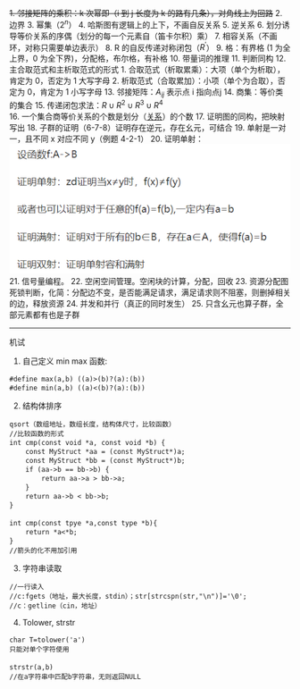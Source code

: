 ~~1. 邻接矩阵的乘积：k 次幂即（i 到 j 长度为 k 的路有几条），对角线上为回路~~
2. 边界
3. 幂集（$2^n$）
4. 哈斯图有逻辑上的上下，不画自反关系
5. 逆关系
6. 划分诱导等价关系的序偶（划分的每一个元素自（笛卡尔积）乘）
7. 相容关系（不画环，对称只需要单边表示）
8. R 的自反传递对称闭包（$R^{'}$）
9. 格：有界格 (1 为全上界，0 为全下界)，分配格，布尔格，有补格
10. 带量词的推理
11. 判断同构
12. 主合取范式和主析取范式的形式
	1. 合取范式（析取累乘）：大项（单个为析取），肯定为 0，否定为 1 大写字母
	2. 析取范式（合取累加）：小项（单个为合取），否定为 0，肯定为 1 小写字母
13. 邻接矩阵：$A_{ij}$ 表示点 i 指向点j
14. 商集：等价类的集合
15. 传递闭包求法：$R\cup R^{2}\cup R^{3}\cup R^4$  
16. 一个集合商等价关系的个数是划分（[关系](离散数学/关系.md#^p9djby)）的个数
17. 证明图的同构，把映射写出
18. 子群的证明（6-7-8）证明存在逆元，存在幺元，可结合
19. 单射是一对一，且不同 x 对应不同 y（例题 4-2-1）
20. 证明单射：![](附件/Pasted%20image%2020230321093841.png)
21. 信号量编程。
22. 空闲空间管理。空闲块的计算，分配，回收
23. 资源分配图死锁判断，化简：分配边不变，是否能满足请求，满足请求则不阻塞，则删掉相关的边，释放资源
24. 并发和并行（真正的同时发生）
25. 只含幺元也算子群，全部元素都有也是子群

---
机试
1. 自己定义 min max 函数:
```
#define max(a,b) ((a)>(b)?(a):(b))
#define min(a,b) ((a)<(b)?(a):(b))
```
2. 结构体排序
```
qsort（数组地址，数组长度，结构体尺寸，比较函数）
//比较函数的形式
int cmp(const void *a, const void *b) {
	const MyStruct *aa = (const MyStruct*)a;
	const MyStruct *bb = (const MyStruct*)b;
	if (aa->b == bb->b) {
		return aa->a > bb->a;
	}
	return aa->b < bb->b;
}

int cmp(const tpye *a,const type *b){
	return *a<*b;
}
//箭头的化不用加引用
```
3. 字符串读取
```
//一行读入
//c:fgets（地址，最大长度，stdin）；str[strcspn(str,"\n")]='\0';
//c：getline（cin，地址）
```
4. Tolower, strstr
```
char T=tolower('a')
只能对单个字符使用

strstr(a,b)
//在a字符串中匹配b字符串，无则返回NULL
```
